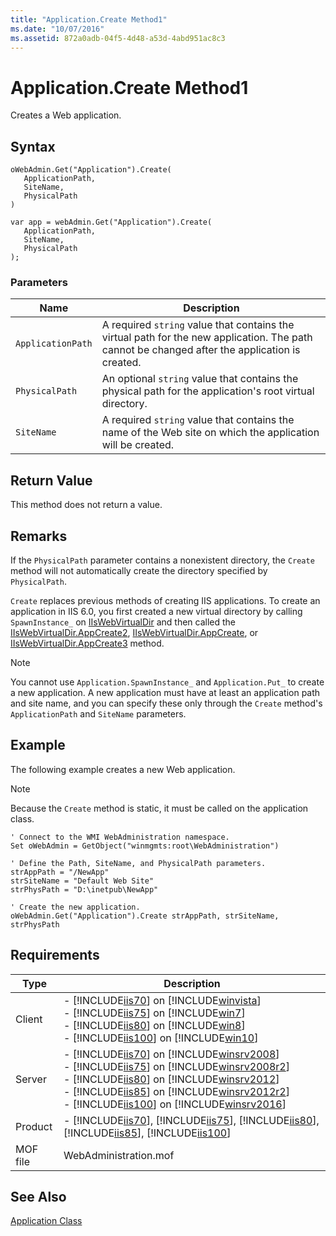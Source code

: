 ```yaml
---
title: "Application.Create Method1"
ms.date: "10/07/2016"
ms.assetid: 872a0adb-04f5-4d48-a53d-4abd951ac8c3
---
```

# Application.Create Method1
Creates a Web application.  
  
## Syntax  
  
```vbs  
oWebAdmin.Get("Application").Create(  
   ApplicationPath,  
   SiteName,  
   PhysicalPath  
)  
```  
  
```jscript#  
var app = webAdmin.Get("Application").Create(  
   ApplicationPath,  
   SiteName,  
   PhysicalPath  
);  
```  
  
### Parameters  
  
|Name|Description|  
|----------|-----------------|  
|`ApplicationPath`|A required `string` value that contains the virtual path for the new application. The path cannot be changed after the application is created.|  
|`PhysicalPath`|An optional `string` value that contains the physical path for the application's root virtual directory.|  
|`SiteName`|A required `string` value that contains the name of the Web site on which the application will be created.|  
  
## Return Value  
 This method does not return a value.  
  
## Remarks  
 If the `PhysicalPath` parameter contains a nonexistent directory, the `Create` method will not automatically create the directory specified by `PhysicalPath`.  
  
 `Create` replaces previous methods of creating IIS applications. To create an application in IIS 6.0, you first created a new virtual directory by calling `SpawnInstance_` on [IIsWebVirtualDir](https://msdn.microsoft.com/en-us/58d536c2-28dc-4507-8157-0f3615e463d6) and then called the [IIsWebVirtualDir.AppCreate2](https://msdn.microsoft.com/en-us/a149487d-0146-4130-9d8b-2cc7ea1cc280), [IIsWebVirtualDir.AppCreate](https://msdn.microsoft.com/en-us/338e574b-6e1f-491b-b9bd-5604e0f4e197), or [IIsWebVirtualDir.AppCreate3](https://msdn.microsoft.com/en-us/e7826ec2-eb52-473c-a926-2c8d6cb431ec) method.  
  
> [!NOTE]
>  You cannot use `Application.SpawnInstance_` and `Application.Put_` to create a new application. A new application must have at least an application path and site name, and you can specify these only through the `Create` method's `ApplicationPath` and `SiteName` parameters.  
  
## Example  
 The following example creates a new Web application.  
  
> [!NOTE]
> Because the `Create` method is static, it must be called on the application class.  
  
```  
' Connect to the WMI WebAdministration namespace.  
Set oWebAdmin = GetObject("winmgmts:root\WebAdministration")  
  
' Define the Path, SiteName, and PhysicalPath parameters.  
strAppPath = "/NewApp"  
strSiteName = "Default Web Site"  
strPhysPath = "D:\inetpub\NewApp"  
  
' Create the new application.  
oWebAdmin.Get("Application").Create strAppPath, strSiteName, strPhysPath  
```  
  
## Requirements  
  
|Type|Description|  
|----------|-----------------|  
|Client|-   [!INCLUDE[iis70](../wmi-provider/includes/iis70-md.md)] on [!INCLUDE[winvista](../wmi-provider/includes/winvista-md.md)]<br />-   [!INCLUDE[iis75](../wmi-provider/includes/iis75-md.md)] on [!INCLUDE[win7](../wmi-provider/includes/win7-md.md)]<br />-   [!INCLUDE[iis80](../wmi-provider/includes/iis80-md.md)] on [!INCLUDE[win8](../wmi-provider/includes/win8-md.md)]<br />-   [!INCLUDE[iis100](../wmi-provider/includes/iis100-md.md)] on [!INCLUDE[win10](../wmi-provider/includes/win10-md.md)]|  
|Server|-   [!INCLUDE[iis70](../wmi-provider/includes/iis70-md.md)] on [!INCLUDE[winsrv2008](../wmi-provider/includes/winsrv2008-md.md)]<br />-   [!INCLUDE[iis75](../wmi-provider/includes/iis75-md.md)] on [!INCLUDE[winsrv2008r2](../wmi-provider/includes/winsrv2008r2-md.md)]<br />-   [!INCLUDE[iis80](../wmi-provider/includes/iis80-md.md)] on [!INCLUDE[winsrv2012](../wmi-provider/includes/winsrv2012-md.md)]<br />-   [!INCLUDE[iis85](../wmi-provider/includes/iis85-md.md)] on [!INCLUDE[winsrv2012r2](../wmi-provider/includes/winsrv2012r2-md.md)]<br />-   [!INCLUDE[iis100](../wmi-provider/includes/iis100-md.md)] on [!INCLUDE[winsrv2016](../wmi-provider/includes/winsrv2016-md.md)]|  
|Product|-   [!INCLUDE[iis70](../wmi-provider/includes/iis70-md.md)], [!INCLUDE[iis75](../wmi-provider/includes/iis75-md.md)], [!INCLUDE[iis80](../wmi-provider/includes/iis80-md.md)], [!INCLUDE[iis85](../wmi-provider/includes/iis85-md.md)], [!INCLUDE[iis100](../wmi-provider/includes/iis100-md.md)]|  
|MOF file|WebAdministration.mof|  
  
## See Also  
 [Application Class](../wmi-provider/application-class.md)